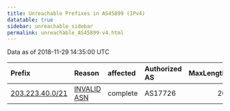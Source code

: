 ```yaml
---
title: Unreachable Prefixes in AS45899 (IPv4)
datatable: true
sidebar: unreachable_sidebar
permalink: unreachable_AS45899-v4.html
---
```


Data as of 2018-11-29 14:35:00 UTC


<div class="datatable-begin"></div>

| Prefix                                                   | Reason                                                                                                 | affected   | Authorized AS   |   MaxLength | Anchor                                       |   unreachable /24s |
|:---------------------------------------------------------|:-------------------------------------------------------------------------------------------------------|:-----------|:----------------|------------:|:---------------------------------------------|-------------------:|
| [203.223.40.0/21](https://stat.ripe.net/203.223.40.0/21) | [INVALID ASN](https://rpki-validator.ripe.net/announcement-preview?asn=AS45899&prefix=203.223.40.0/21) | complete   | AS17726         |          20 | [APNIC](unreachable_APNIC_RPKI_Root-v4.html) |                  8 |

<div class="datatable-end"></div>